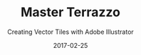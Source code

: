 ---
title: "Master Terrazzo"
subtitle: "Creating Vector Tiles with Adobe Illustrator"
description: "In this class we’re going to learn how to create Terrazzo artwork in Adobe Illustrator – in vector, with awesome colours and innovative shapes."
external_url: https://heyrich.net/master-terrazzo
date: 2017-02-25
image: "img/master-terrazzo.png"
background_color: "white"
categories: ['Illustration', 'Graphic Design']
tags: ['Adobe Illustrator']
type: ['Course']
---
